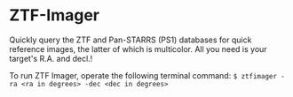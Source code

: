 # ZTF-Imager

Quickly query the ZTF and Pan-STARRS (PS1) databases for quick reference images, the latter of which is multicolor. All you need is your target's R.A. and decl.!

To run ZTF Imager, operate the following terminal command:
```$ ztfimager -ra <ra in degrees> -dec <dec in degrees>```
